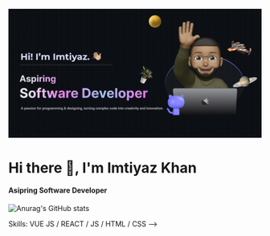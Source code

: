 ![Design and Development](https://github.com/ImtiyazKhan1/ImtiyazKhan1/blob/main/Make%20your%20README.png)

# Hi there 👋, I'm Imtiyaz Khan
#### Asipring Software Developer

![Anurag's GitHub stats](https://github-readme-stats.vercel.app/api?username=ImtiyazKhan1&show_icons=true&theme=radical)

<!-- Skills: VUE JS / REACT / JS / HTML / CSS--> Skills: VUE JS / REACT / JS / HTML / CSS --> 

<!--I’m currently working on this page. --> 






